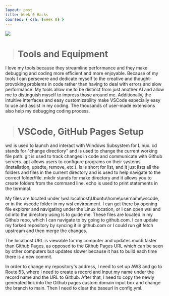 ```yaml
---
layout: post
title: Week 0 Hacks
courses: { csa: {week 0} }
---
```

<img src="https://github.com/raymondYsheng/CSA_Repo/assets/142441804/d0676050-bdf3-4661-8005-6f756626d9b8">

> # Tools and Equipment
I love my tools because they streamline performance and they make debugging and coding more efficient and more enjoyable. Because of my tools I can persevere and dedicate myself to the creative and thought-provoking problems in code rather than having to deal with errors and slow performance. My tools allow me to be distinct from just another AI and allow me to distinguish myself to impress those around me. Additionally, the intuitive interfaces and easy customizability make VSCode especially easy to use and assist in my coding. The thousands of user-made extensions also help my debugging coding process.

> # VSCode, GitHub Pages Setup
wsl is used to launch and interact with Windows Subsystem for Linux.
cd stands for "change directiory" and is used to change the current working file path.
git is used to track changes in code and communicate with Github servers. apt allows users to configure programs on their systems (installation, upadte, remove, etc.).
ls is short for list, and it just lists all the folders and files in the current directory and is used to help navigate to the correct folder/file.
mkdir stands for make directory and it allows you to create folders from the command line.
echo is used to print statements in the terminal.

My files are located under \\wsl.localhost\Ubuntu\home\username\vscode, or in the vscode folder in my wsl environment. I can get there by opening file explorer and navigating under the Linux location, or I can open wsl and cd into the directory using ls to guide me. These files are located in my Github repo, which I can navigate to by going to github.com. I can update my forked repository by syncing it in github.com or I could run git fetch upstream and then merge the changes.

The localhost URL is viewable for my computer and updates much faster than Github Pages, as opposed to the Github Pages URL which can be seen by other computers but updates slower because it has to build each time there is a new commit.

In order to change my repository's address, I need to set up AWS and go to Route 53, where I need to create a record and input my name under the record name and the URL to Github. After that, I need to copy the newly generated link into the Github pages custom domain input box and change the branch to main. Then I need to clear the baseurl in config.yml.